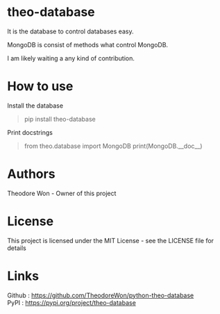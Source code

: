 # theo-database

It is the database to control databases easy.

MongoDB is consist of methods what control MongoDB.

I am likely waiting a any kind of contribution.


# How to use

Install the database  
> pip install theo-database

Print docstrings
> from theo.database import MongoDB
> print(MongoDB.&#95;&#95;doc&#95;&#95;)    


# Authors

Theodore Won - Owner of this project


# License

This project is licensed under the MIT License - see the LICENSE file for details


# Links

Github : https://github.com/TheodoreWon/python-theo-database  
PyPI : https://pypi.org/project/theo-database
